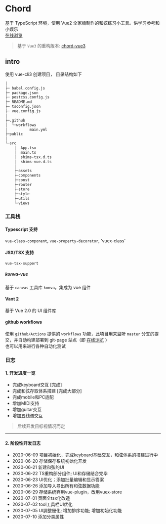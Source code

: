 # Chord

基于 TypeScript 环境，使用 Vue2 全家桶制作的和弦练习小工具。供学习参考和小娱乐  
[在线浏览](https://newsekaes.github.io/chord/)

> 基于 `Vue3` 的重构版本: [chord-vue3](https://github.com/newsekaes/chord-vue3)

## intro

使用 vue-cli3 创建项目， 目录结构如下

```markdown
│  
├─ babel.config.js
├─ package.json
├─ postcss.config.js
├─ README.md
├─ tsconfig.json
├─ vue.config.js
│
├─.github
│  └─workflows
│          main.yml
├─public
│
└─src
    │  App.tsx
    │  main.ts
    │  shims-tsx.d.ts
    │  shims-vue.d.ts
    │
    ├─assets
    ├─components
    ├─const
    ├─router
    ├─store
    ├─style
    ├─utils
    └─views

```

### 工具栈

#### Typescript 支持
`vue-class-component`, `vue-property-decorator`, 'vuex-class'

#### JSX/TSX 支持
`vue-tsx-support`

##### konva-vue
 基于 `canvas` 工具库 `konva`，集成为 vue 组件

#### Vant 2
基于 Vue 2.0 的 UI 组件库

#### github workflows
使用 `github/Actions` 提供的 `workflows` 功能，此项目用来监听 `master` 分支的提交，并自动构建部署到 git-page 站点（即 [在线浏览](https://newsekaes.github.io/chord/) ）  
也可以用来进行各种自动化测试

### 日志
#### 1. 开发进度一览
- 完成keyboard交互 [完成]
- 完成和弦存取体系搭建 [完成大部分]
- 完成mobile和PC适配
- 增加MIDI支持
- 增加guitar交互
- 增加五线谱交互
> 后续开发目标视情况而定
---
#### 2. 阶段性开发日志
- 2020-06-09 项目初始化，完成keyboard基础交互，和弦体系的搭建进行中  
- 2020-06-20 存储保存系统初始化开发  
- 2020-06-21 新建和弦的UI
- 2020-06-22 TS重构部分组件; UI和存储结合完毕
- 2020-06-23 UI优化；添加批量编辑和显示答案
- 2020-06-26 添加导入导出所有和弦数据功能
- 2020-06-29 存储系统弃用vue-plugin，改用vuex-store
- 2020-07-01 页面全tsx化改造
- 2020-07-02 tool工具栏UI优化
- 2020-07-05 UI調整優化; 增加排序功能; 增加初始化功能
- 2020-07-10 添加分类属性
